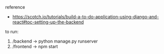 reference 
- https://scotch.io/tutorials/build-a-to-do-application-using-django-and-react#toc-setting-up-the-backend

to run:
1. /backend -> python manage.py runserver
2. /frontend -> npm start